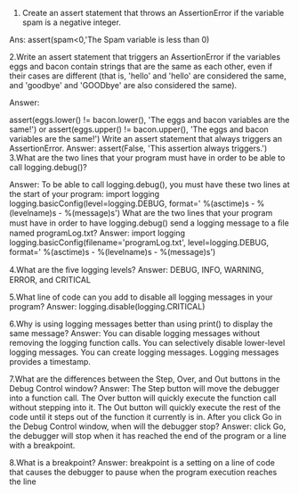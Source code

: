 1. Create an assert statement that throws an AssertionError if the variable spam is a negative integer.

Ans:
assert(spam<0,'The Spam variable is less than 0)

2.Write an assert statement that triggers an AssertionError if the variables eggs and bacon contain strings that are the same as each other, even if their cases are different (that is, 'hello' and 'hello' are considered the same, and 'goodbye' and 'GOODbye' are also considered the same).


Answer:

assert(eggs.lower() != bacon.lower(), 'The eggs and bacon variables are the same!') or assert(eggs.upper() != bacon.upper(), 'The eggs and bacon variables are the same!')
Write an assert statement that always triggers an AssertionError. Answer: assert(False, 'This assertion always triggers.')
3.What are the two lines that your program must have in order to be able to call logging.debug()? 

Answer: 
To be able to call logging.debug(), you must have these two lines at the start of your program: import logging logging.basicConfig(level=logging.DEBUG, format=' %(asctime)s - %(levelname)s - %(message)s')
What are the two lines that your program must have in order to have logging.debug() send a logging message to a ﬁle named programLog.txt? Answer: import logging logging.basicConfig(filename='programLog.txt', level=logging.DEBUG, format=' %(asctime)s - %(levelname)s - %(message)s')

4.What are the ﬁve logging levels? 
Answer:
DEBUG, INFO, WARNING, ERROR, and CRITICAL

5.What line of code can you add to disable all logging messages in your program? 
Answer:
logging.disable(logging.CRITICAL)

6.Why is using logging messages better than using print() to display the same message? 
Answer: 
You can disable logging messages without removing the logging function calls. You can selectively disable lower-level logging messages. You can create logging messages. Logging messages provides a timestamp.

7.What are the differences between the Step, Over, and Out buttons in the Debug Control window? 
Answer:
The Step button will move the debugger into a function call. The Over button will quickly execute the function call without stepping into it. The Out button will quickly execute the rest of the code until it steps out of the function it currently is in.
After you click Go in the Debug Control window, when will the debugger stop? Answer: click Go, the debugger will stop when it has reached the end of the program or a line with a breakpoint.

8.What is a breakpoint?
Answer:
breakpoint is a setting on a line of code that causes the debugger to pause when the program execution reaches the line